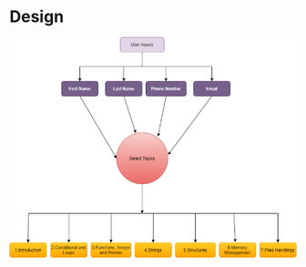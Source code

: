 


# Design


![Behavioural](https://github.com/Arsha28/STEPin-CLanguageEbook/blob/main/2_Architecture/Projectflowchart.png)
